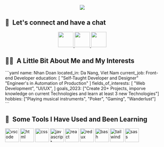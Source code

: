 <p align="center">
<img src="https://user-images.githubusercontent.com/103923740/215654457-7685fead-ad50-4772-92bd-c6fbc75be384.png">
</p>

<h2> 💭 &nbsp;Let's connect and have a chat</h2>
<p align="center">
<a href="https://www.instagram.com/huunhan196/">
  <img height="50" src="https://user-images.githubusercontent.com/103923740/215658342-ef1d17ec-41db-4ee0-9205-087992fdb1fd.png"/>
</a>
<a href="https://www.facebook.com/huunhan196/">
  <img height="50" src="https://user-images.githubusercontent.com/103923740/215658444-0b460417-776a-4a93-a734-6742d09d7bef.png"/>
</a>
<a href="https://www.youtube.com/@CAPSBand">
  <img height="50" src="https://user-images.githubusercontent.com/103923740/215658664-30ece3b3-1e46-4b7d-bfbe-c4e4c8f63027.png"/>
</a>
</p>

<h2> 👨‍💻 &nbsp;A Little Bit About Me and My Interests</h2>
<p>
```yaml
name: Nhan Doan
located_in: Da Nang, Viet Nam
current_job: Front-end Developer
education:
  [
    "Self-Taught Developer and Designer"
    "Engineer's in Automation of Production"
  ]
fields_of_interests:
  [
    "Web Development",
    "UI/UX",
  ]
goals_2023: ["Create 20+ Projects, imporve knowledge on current Technologies and learn at least 3 new Technologies"]
hobbies: ["Playing musical instruments", "Poker", "Gaming", "Wanderlust"]
```
</p>

<h2> 🚀 &nbsp;Some Tools I Have Used and Been Learning</h2>
<p align="left">
<img src="https://cdn.jsdelivr.net/gh/devicons/devicon/icons/vscode/vscode-original.svg" alt="vscode" width="45" height="45"/>
<img src="https://cdn.jsdelivr.net/gh/devicons/devicon/icons/html5/html5-original.svg" alt="html" width="45" height="45"/>
<img src="https://cdn.jsdelivr.net/gh/devicons/devicon/icons/css3/css3-original.svg" alt="css" width="45" height="45"/>
<img src="https://cdn.jsdelivr.net/gh/devicons/devicon/icons/javascript/javascript-original.svg" alt="javascript" width="45" height="45"/>
<img src="https://cdn.jsdelivr.net/gh/devicons/devicon/icons/react/react-original-wordmark.svg" alt="react" width="45" height="45"/>
<img src="https://cdn.jsdelivr.net/gh/devicons/devicon/icons/redux/redux-original.svg" alt="redux" width="45" height="45"/>
<img src="https://cdn.jsdelivr.net/gh/devicons/devicon/icons/bash/bash-original.svg" alt="bash" width="45" height="45"/>
<img src="https://cdn.jsdelivr.net/gh/devicons/devicon/icons/tailwindcss/tailwindcss-plain.svg" alt="tailwind" width="45" height="45"/>
<img src="https://cdn.jsdelivr.net/gh/devicons/devicon/icons/sass/sass-original.svg" alt="sass" width="45" height="45"/>
</p>
